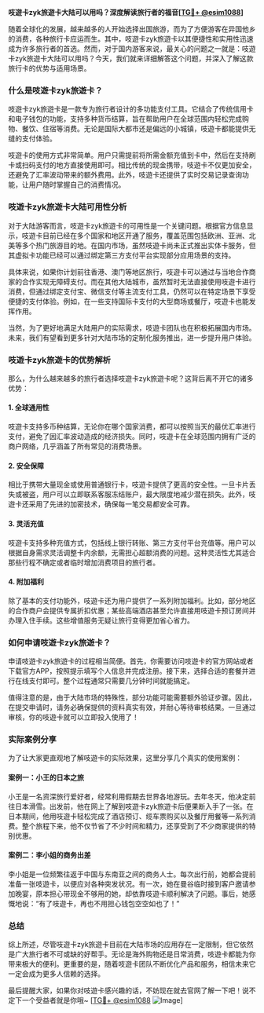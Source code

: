 **吱遊卡zyk旅遊卡大陆可以用吗？深度解读旅行者的福音[[TG💪+ @esim1088](https://t.me/s/esim1088)]**

随着全球化的发展，越来越多的人开始选择出国旅游，而为了方便游客在异国他乡的消费，各种旅行卡应运而生。其中，吱遊卡zyk旅遊卡以其便捷性和实用性迅速成为许多旅行者的首选。然而，对于国内游客来说，最关心的问题之一就是：吱遊卡zyk旅遊卡大陆可以用吗？今天，我们就来详细解答这个问题，并深入了解这款旅行卡的优势与适用场景。

### 什么是吱遊卡zyk旅遊卡？

吱遊卡zyk旅遊卡是一款专为旅行者设计的多功能支付工具。它结合了传统信用卡和电子钱包的功能，支持多种货币结算，旨在帮助用户在全球范围内轻松完成购物、餐饮、住宿等消费。无论是国际大都市还是偏远的小城镇，吱遊卡都能提供无缝的支付体验。

吱遊卡的使用方式非常简单。用户只需提前将所需金额充值到卡中，然后在支持刷卡或扫码支付的地方直接使用即可。相比传统的现金携带，吱遊卡不仅更加安全，还避免了汇率波动带来的额外费用。此外，吱遊卡还提供了实时交易记录查询功能，让用户随时掌握自己的消费情况。

### 吱遊卡zyk旅遊卡大陆可用性分析

对于大陆游客而言，吱遊卡zyk旅遊卡的可用性是一个关键问题。根据官方信息显示，吱遊卡目前已经在多个国家和地区开通了服务，覆盖范围包括欧洲、亚洲、北美等多个热门旅游目的地。在国内市场，虽然吱遊卡尚未正式推出实体卡服务，但其虚拟卡功能已经可以通过绑定第三方支付平台实现部分应用场景的支持。

具体来说，如果你计划前往香港、澳门等地区旅行，吱遊卡可以通过与当地合作商家的合作实现无障碍支付。而在其他大陆城市，虽然暂时无法直接使用吱遊卡进行消费，但通过绑定支付宝、微信支付等主流支付工具，仍然可以在特定场景下享受便捷的支付体验。例如，在一些支持国际卡支付的大型商场或餐厅，吱遊卡也能发挥作用。

当然，为了更好地满足大陆用户的实际需求，吱遊卡团队也在积极拓展国内市场。未来，我们有望看到更多针对大陆市场的定制化服务推出，进一步提升用户体验。

### 吱遊卡zyk旅遊卡的优势解析

那么，为什么越来越多的旅行者选择吱遊卡zyk旅遊卡呢？这背后离不开它的诸多优势：

#### 1. **全球通用性**
吱遊卡支持多币种结算，无论你在哪个国家消费，都可以按照当天的最优汇率进行支付，避免了因汇率波动造成的经济损失。同时，吱遊卡在全球范围内拥有广泛的商户网络，几乎涵盖了所有常见的消费场景。

#### 2. **安全保障**
相比于携带大量现金或使用普通银行卡，吱遊卡提供了更高的安全性。一旦卡片丢失或被盗，用户可以立即联系客服冻结账户，最大限度地减少潜在损失。此外，吱遊卡还采用了先进的加密技术，确保每一笔交易都安全可靠。

#### 3. **灵活充值**
吱遊卡支持多种充值方式，包括线上银行转账、第三方支付平台充值等。用户可以根据自身需求灵活调整卡内余额，无需担心超额消费的问题。这种灵活性尤其适合那些行程不确定或者临时增加消费项目的旅行者。

#### 4. **附加福利**
除了基本的支付功能外，吱遊卡还为用户提供了一系列附加福利。比如，部分地区的合作商户会提供专属折扣优惠；某些高端酒店甚至允许直接用吱遊卡预订房间并办理入住手续。这些增值服务无疑让旅行变得更加省心省力。

### 如何申请吱遊卡zyk旅遊卡？

申请吱遊卡zyk旅遊卡的过程相当简便。首先，你需要访问吱遊卡的官方网站或者下载官方APP，按照提示填写个人信息并完成注册。接下来，选择合适的套餐并进行在线支付即可。整个过程通常只需要几分钟时间就能搞定。

值得注意的是，由于大陆市场的特殊性，部分功能可能需要额外验证步骤。因此，在提交申请时，请务必确保提供的资料真实有效，并耐心等待审核结果。一旦通过审核，你的吱遊卡就可以立即投入使用了！

### 实际案例分享

为了让大家更直观地了解吱遊卡的实际效果，这里分享几个真实的使用案例：

#### 案例一：小王的日本之旅
小王是一名资深旅行爱好者，经常利用假期去世界各地游玩。去年冬天，他决定前往日本滑雪。出发前，他在网上了解到吱遊卡zyk旅遊卡后便果断入手了一张。在日本期间，他用吱遊卡轻松完成了酒店预订、缆车票购买以及餐厅用餐等一系列消费。整个旅程下来，他不仅节省了不少时间和精力，还享受到了不少商家提供的特别优惠。

#### 案例二：李小姐的商务出差
李小姐是一位频繁往返于中国与东南亚之间的商务人士。每次出行前，她都会提前准备一张吱遊卡，以便应对各种突发状况。有一次，她在曼谷临时接到客户邀请参加晚宴，原本担心带现金不够用的她，却依靠吱遊卡顺利解决了问题。事后，她感慨地说：“有了吱遊卡，再也不用担心钱包空空如也了！”

### 总结

综上所述，尽管吱遊卡zyk旅遊卡目前在大陆市场的应用存在一定限制，但它依然是广大旅行者不可或缺的好帮手。无论是海外购物还是日常消费，吱遊卡都能为你带来极大的便利。更重要的是，随着吱遊卡团队不断优化产品和服务，相信未来它一定会成为更多人信赖的选择。

最后提醒大家，如果你对吱遊卡感兴趣的话，不妨现在就去官网了解一下吧！说不定下一个受益者就是你哦~ [[TG💪+ @esim1088](https://t.me/s/esim1088) ![Image](https://i.postimg.cc/4NQfJmqS/Snipaste-2025-05-13-00-14-12.png)]
